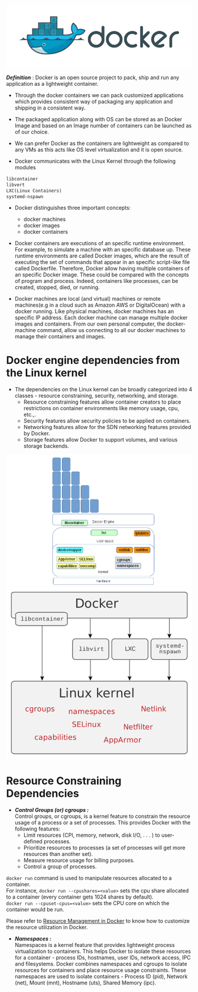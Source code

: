 ![Docker](/images/dockericon-large.png)


***Definition*** : Docker is an open source project to pack, ship and run any application as a lightweight container.

- Through the docker containers we can pack customized applications which provides consistent way of packaging any application and shipping in a consistent way.

- The packaged application along with OS can be stored as an Docker Image and based on an Image number of containers can be launched as of our choice.

- We can prefer Docker as the containers are lightweight as compared to any VMs as this acts like OS level virtualization and it is open source.

- Docker communicates with the Linux Kernel through the following modules

```
libcontainer
libvert
LXC(Linux Containers)
systemd-nspawn
```

- Docker distinguishes three important concepts: 
	- docker machines
	- docker images
	- docker containers
	
- Docker containers are executions of an specific runtime environment. For example, to simulate a machine with an specific database up. These runtime environments are called Docker images, which are the result of executing the set of commands that appear in an specific script-like file called Dockerfile. Therefore, Docker allow having multiple containers of an specific Docker image. These could be compared with the concepts of program and process. Indeed, containers like processes, can be created, stopped, died, or running.

- Docker machines are local (and virtual) machines or remote machines(e.g in a cloud such as Amazon AWS or DigitalOcean) with a docker running. Like physical machines, docker machines has an specific IP address. Each docker machine can manage multiple docker images and containers. From our own personal computer, the docker-machine command, allow us connecting to all our docker machines to manage their containers and images.

# Docker engine dependencies from the Linux kernel

- The dependencies on the Linux kernel can be broadly categorized into 4 classes - resource constraining, security, networking, and storage.
	- Resource constraining features allow container creators to place restrictions on container environments like memory usage, cpu, etc.,.
	- Security features allow security policies to be applied on containers.
	- Networking features allow for the SDN networking features provided by Docker.
	- Storage features allow Docker to support volumes, and various storage backends.

![Kernel Dep1](/images/kernel-dep1.png) ![Kernel Dep2](/images/kernel-dep2.png)

# Resource Constraining Dependencies
- ***Control Groups (or) cgroups :***   
Control groups, or cgroups, is a kernel feature to constrain the resource usage of a process or a set of processes. This provides Docker with the following features:
	- Limit resources (CPI, memory, network, disk I/O, . . . ) to user-defined processes.
	- Prioritize resources to processes (a set of processes will get more resources than another set).
	- Measure resource usage for billing purposes.
	- Control a group of processes.

`docker run` command is used to manipulate resources allocated to a container.  
For instance, `docker run --cpushares=<value>` sets the cpu share allocated to a container (every container gets 1024 shares by default).  
`docker run --cpuset-cpus=<value>` sets the CPU core on which the container would be run.

Please refer to [Resource Management in Docker](https://goldmann.pl/blog/2014/09/11/resource-management-in-docker/) to know how to customize the resource utilization in Docker.

- ***Namespaces :***    
Namespaces is a kernel feature that provides lightweight process virtualization to containers. This helps Docker to isolate these resources for a container - process IDs, hostnames, user IDs, network access, IPC and filesystems. Docker combines namespaces and cgroups to isolate resources for containers and place resource usage constraints. These namespaces are used to isolate containers - Process ID (pid), Network (net), Mount (mnt), Hostname (uts), Shared Memory (ipc).
